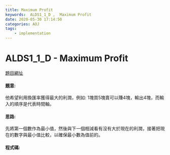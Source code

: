 ```yaml
---
title: Maximum Profit
keywords:  ALDS1_1_D ,  Maximum Profit
date: 2020-05-30 17:14:50
categories: AOJ
tags:
    - implementation
---
```

# ALDS1_1_D - Maximum Profit
[題目網址](https://onlinejudge.u-aizu.ac.jp/courses/lesson/1/ALDS1/1/ALDS1_1_D)


#### 題意:
他希望利用換匯率獲得最大的利潤，例如: 1塊買5塊賣可以賺4塊，輸出4塊，而輸入的順序是代表時間軸。
<!-- more -->
#### 思路:
先將第一個數作為最小值，然後與下一個相減看有沒有大於現在的利潤，接著把現在的數字與最小值比較，以確保最小數為值前的。
#### 程式碼:
<script src="https://gist.github.com/Daviswww/b456634867aba083d9230d0180c34acc.js"></script>